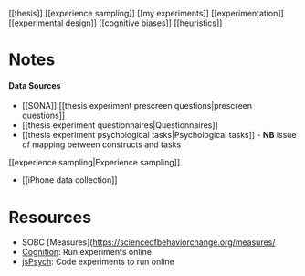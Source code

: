 [[thesis]]
[[experience sampling]]
[[my experiments]]
[[experimentation]]
[[experimental design]]
[[cognitive biases]]
[[heuristics]]

# Notes
#### Data Sources
- [[SONA]] [[thesis experiment prescreen questions|prescreen questions]]
- [[thesis experiment questionnaires|Questionnaires]]
- [[thesis experiment psychological tasks|Psychological tasks]]
		- **NB** issue of mapping between constructs and tasks


[[experience sampling|Experience sampling]]
- [[iPhone data collection]]


# Resources
- SOBC [Measures](https://scienceofbehaviorchange.org/measures/
- [Cognition](https://www.cognition.run/): Run experiments online
- [jsPsych](https://www.jspsych.org/): Code experiments to run online